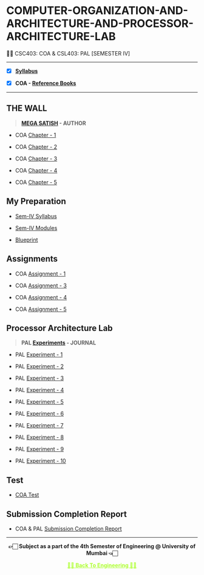 # COMPUTER-ORGANIZATION-AND-ARCHITECTURE-AND-PROCESSOR-ARCHITECTURE-LAB
 👍🏻 CSC403: COA & CSL403: PAL [SEMESTER IV]
 
 ---
 
 - [X] **[Syllabus](https://github.com/Amey-Thakur/COMPUTER-ORGANIZATION-AND-ARCHITECTURE-AND-PROCESSOR-ARCHITECTURE-LAB/blob/main/SE-Comps_CBCGS_Syllabus.pdf)**
 
 - [X] **COA - [Reference Books](https://github.com/Amey-Thakur/COMPUTER-ORGANIZATION-AND-ARCHITECTURE-AND-PROCESSOR-ARCHITECTURE-LAB/tree/main/Reference%20Books)**
 
 ---

## THE WALL
>**[MEGA SATISH](https://github.com/msatmod) - AUTHOR**
 
 - COA [Chapter - 1](https://github.com/Amey-Thakur/COMPUTER-ORGANIZATION-AND-ARCHITECTURE-AND-PROCESSOR-ARCHITECTURE-LAB/blob/main/THE%20WALL/COA_Chapter-1.pdf)
 
 - COA [Chapter - 2](https://github.com/Amey-Thakur/COMPUTER-ORGANIZATION-AND-ARCHITECTURE-AND-PROCESSOR-ARCHITECTURE-LAB/blob/main/THE%20WALL/COA_Chapter-2.pdf)
 
 - COA [Chapter - 3](https://github.com/Amey-Thakur/COMPUTER-ORGANIZATION-AND-ARCHITECTURE-AND-PROCESSOR-ARCHITECTURE-LAB/blob/main/THE%20WALL/COA_Chapter-3.pdf)
 
 - COA [Chapter - 4](https://github.com/Amey-Thakur/COMPUTER-ORGANIZATION-AND-ARCHITECTURE-AND-PROCESSOR-ARCHITECTURE-LAB/blob/main/THE%20WALL/COA_Chapter-4.pdf)
 
 - COA [Chapter - 5](https://github.com/Amey-Thakur/COMPUTER-ORGANIZATION-AND-ARCHITECTURE-AND-PROCESSOR-ARCHITECTURE-LAB/blob/main/THE%20WALL/COA_Chapter-5.pdf)
 
 
## My Preparation
 
 - [Sem-IV Syllabus](https://github.com/Amey-Thakur/COMPUTER-ORGANIZATION-AND-ARCHITECTURE-AND-PROCESSOR-ARCHITECTURE-LAB/blob/main/My%20Preparation/Syllabus.png)
 
 - [Sem-IV Modules](https://github.com/Amey-Thakur/COMPUTER-ORGANIZATION-AND-ARCHITECTURE-AND-PROCESSOR-ARCHITECTURE-LAB/blob/main/My%20Preparation/Modules.png)
 
 - [Blueprint](https://github.com/Amey-Thakur/COMPUTER-ORGANIZATION-AND-ARCHITECTURE-AND-PROCESSOR-ARCHITECTURE-LAB/blob/main/Blueprint%20(COA).png)


## Assignments

 - COA [Assignment - 1](https://github.com/Amey-Thakur/COMPUTER-ORGANIZATION-AND-ARCHITECTURE-AND-PROCESSOR-ARCHITECTURE-LAB/blob/main/Assignments/COA_Assignment-1.pdf)
 
 - COA [Assignment - 3](https://github.com/Amey-Thakur/COMPUTER-ORGANIZATION-AND-ARCHITECTURE-AND-PROCESSOR-ARCHITECTURE-LAB/blob/main/Assignments/COA_Assignment-3.pdf)
 
 - COA [Assignment - 4](https://github.com/Amey-Thakur/COMPUTER-ORGANIZATION-AND-ARCHITECTURE-AND-PROCESSOR-ARCHITECTURE-LAB/blob/main/Assignments/COA_Assignment-4.pdf)
 
 - COA [Assignment - 5](https://github.com/Amey-Thakur/COMPUTER-ORGANIZATION-AND-ARCHITECTURE-AND-PROCESSOR-ARCHITECTURE-LAB/blob/main/Assignments/COA_Assignment-5.pdf)


## Processor Architecture Lab
 
 >**PAL [Experiments](https://github.com/Amey-Thakur/COMPUTER-ORGANIZATION-AND-ARCHITECTURE-AND-PROCESSOR-ARCHITECTURE-LAB/blob/main/PAL/PRACTICAL%20LAB.pdf) - JOURNAL**

 - PAL [Experiment - 1](https://github.com/Amey-Thakur/COMPUTER-ORGANIZATION-AND-ARCHITECTURE-AND-PROCESSOR-ARCHITECTURE-LAB/blob/main/PAL/Experiment-1/AMEY_B-50_PAL_EXPERIMENT-1.pdf)
 
 - PAL [Experiment - 2](https://github.com/Amey-Thakur/COMPUTER-ORGANIZATION-AND-ARCHITECTURE-AND-PROCESSOR-ARCHITECTURE-LAB/tree/main/PAL/Experiment-2)
 
 - PAL [Experiment - 3](https://github.com/Amey-Thakur/COMPUTER-ORGANIZATION-AND-ARCHITECTURE-AND-PROCESSOR-ARCHITECTURE-LAB/tree/main/PAL/Experiment-3)
 
 - PAL [Experiment - 4](https://github.com/Amey-Thakur/COMPUTER-ORGANIZATION-AND-ARCHITECTURE-AND-PROCESSOR-ARCHITECTURE-LAB/tree/main/PAL/Experiment-4)
 
 - PAL [Experiment - 5](https://github.com/Amey-Thakur/COMPUTER-ORGANIZATION-AND-ARCHITECTURE-AND-PROCESSOR-ARCHITECTURE-LAB/tree/main/PAL/Experiment-5)
 
 - PAL [Experiment - 6](https://github.com/Amey-Thakur/COMPUTER-ORGANIZATION-AND-ARCHITECTURE-AND-PROCESSOR-ARCHITECTURE-LAB/tree/main/PAL/Experiment-6)
 
 - PAL [Experiment - 7](https://github.com/Amey-Thakur/COMPUTER-ORGANIZATION-AND-ARCHITECTURE-AND-PROCESSOR-ARCHITECTURE-LAB/tree/main/PAL/Experiment-7)
 
 - PAL [Experiment - 8](https://github.com/Amey-Thakur/COMPUTER-ORGANIZATION-AND-ARCHITECTURE-AND-PROCESSOR-ARCHITECTURE-LAB/blob/main/PAL/Experiment-8/AMEY_B-50_PAL_EXPERIMENT-8.pdf)
 
 - PAL [Experiment - 9](https://github.com/Amey-Thakur/COMPUTER-ORGANIZATION-AND-ARCHITECTURE-AND-PROCESSOR-ARCHITECTURE-LAB/blob/main/PAL/Experiment-9/AMEY_B-50_PAL_EXPERIMENT-9.pdf)
 
 - PAL [Experiment - 10](https://github.com/Amey-Thakur/COMPUTER-ORGANIZATION-AND-ARCHITECTURE-AND-PROCESSOR-ARCHITECTURE-LAB/blob/main/PAL/Experiment-10/AMEY_B-50_PAL_EXPERIMENT-10.pdf) 


## Test

 - [COA Test](https://github.com/Amey-Thakur/COMPUTER-ORGANIZATION-AND-ARCHITECTURE-AND-PROCESSOR-ARCHITECTURE-LAB/blob/main/COA_Test_B-50.pdf)


## Submission Completion Report
 
 - COA & PAL [Submission Completion Report](https://github.com/Amey-Thakur/COMPUTER-ORGANIZATION-AND-ARCHITECTURE-AND-PROCESSOR-ARCHITECTURE-LAB/blob/main/Submission%20Completion%20Report%20COA_PAL%20(Amey%20B-50).pdf) 

---

<p align="center"> <b> 👉🏻 Subject as a part of the 4th Semester of Engineering @ University of Mumbai 👈🏻 <b> </p>
 
<p align="center"><a href='https://github.com/Amey-Thakur/ACHIEVEMENTS#engineering', style='color: greenyellow;'> ✌🏻 Back To Engineering ✌🏻</p>
